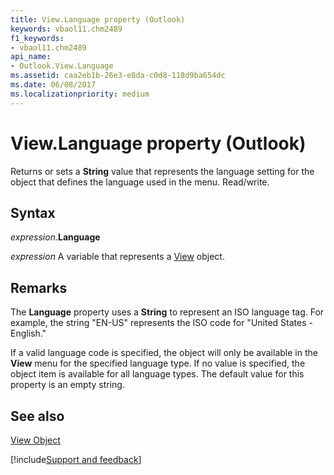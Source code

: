 ```yaml
---
title: View.Language property (Outlook)
keywords: vbaol11.chm2489
f1_keywords:
- vbaol11.chm2489
api_name:
- Outlook.View.Language
ms.assetid: caa2eb1b-26e3-e8da-c0d8-118d9ba654dc
ms.date: 06/08/2017
ms.localizationpriority: medium
---
```



# View.Language property (Outlook)

Returns or sets a **String** value that represents the language setting for the object that defines the language used in the menu. Read/write.


## Syntax

_expression_.**Language**

_expression_ A variable that represents a [View](Outlook.View.md) object.


## Remarks

The **Language** property uses a **String** to represent an ISO language tag. For example, the string "EN-US" represents the ISO code for "United States - English."

If a valid language code is specified, the object will only be available in the **View** menu for the specified language type. If no value is specified, the object item is available for all language types. The default value for this property is an empty string.


## See also


[View Object](Outlook.View.md)

[!include[Support and feedback](~/includes/feedback-boilerplate.md)]
